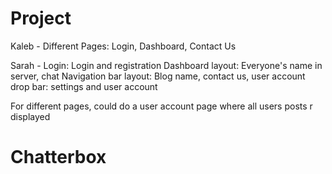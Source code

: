 # Project


Kaleb - Different Pages:
Login, Dashboard, Contact Us


Sarah - 
Login: 
Login and registration
Dashboard layout: 
Everyone's name in server, chat
Navigation bar layout: 
Blog name, contact us, user account drop bar: settings and user account

For different pages, could do a user account page where all users posts r displayed
# Chatterbox

